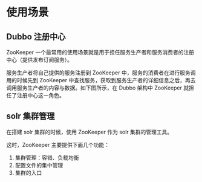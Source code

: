 # 使用场景

## Dubbo 注册中心

ZooKeeper 一个最常用的使用场景就是用于担任服务生产者和服务消费者的注册中心（提供发布订阅服务）。

服务生产者将自己提供的服务注册到 ZooKeeper 中，服务的消费者在进行服务调用的时候先到 ZooKeeper 中查找服务，获取到服务生产者的详细信息之后，再去调用服务生产者的内容与数据。如下图所示，在 Dubbo 架构中 ZooKeeper 就担任了注册中心这一角色。

## solr 集群管理

在搭建 solr 集群的时候，使用 ZooKeeper 作为 solr 集群的管理工具。

这时，ZooKeeper 主要提供下面几个功能：

1. 集群管理：容错、负载均衡
2. 配置文件的集中管理
3. 集群的入口
